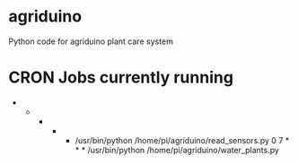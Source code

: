 # agriduino
Python code for agriduino plant care system

# CRON Jobs currently running
* * * * * /usr/bin/python /home/pi/agriduino/read_sensors.py
0 7 * * * /usr/bin/python /home/pi/agriduino/water_plants.py
